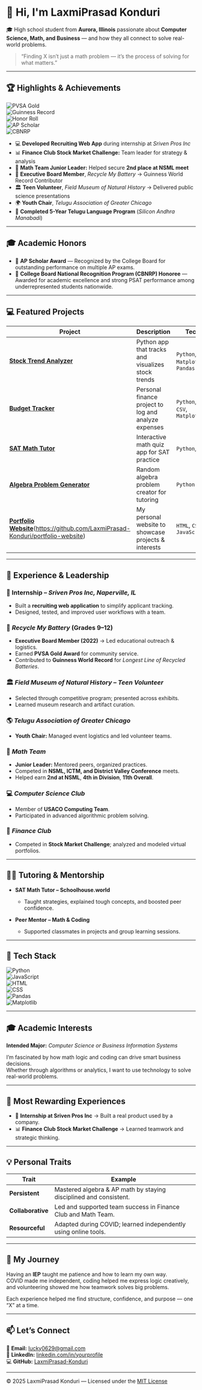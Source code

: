 # 👋 Hi, I'm LaxmiPrasad Konduri  

🎓 High school student from **Aurora, Illinois** passionate about **Computer Science, Math, and Business** — and how they all connect to solve real-world problems.  

> “Finding X isn’t just a math problem — it’s the process of solving for what matters.”  

---

## 🏆 Highlights & Achievements  

![PVSA Gold](https://img.shields.io/badge/Presidential%20Volunteer%20Service%20Award-Gold-%23FFD700?style=flat-square)  
![Guinness Record](https://img.shields.io/badge/Guinness%20World%20Record-Contributor-blue?style=flat-square)  
![Honor Roll](https://img.shields.io/badge/Honor%20Roll-4%20Years-success?style=flat-square)  
![AP Scholar](https://img.shields.io/badge/AP%20Scholar%20Award-College%20Board-%23006A6A?style=flat-square)  
![CBNRP](https://img.shields.io/badge/College%20Board%20National%20Recognition%20Program-Honoree-%23FFB800?style=flat-square)  

- 💻 **Developed Recruiting Web App** during internship at *Sriven Pros Inc*  
- 📊 **Finance Club Stock Market Challenge:** Team leader for strategy & analysis  
- 🧮 **Math Team Junior Leader:** Helped secure **2nd place at NSML meet**  
- 🔋 **Executive Board Member**, *Recycle My Battery* → Guinness World Record Contributor  
- 🏛️ **Teen Volunteer**, *Field Museum of Natural History* → Delivered public science presentations  
- 🌍 **Youth Chair**, *Telugu Association of Greater Chicago*  
- 📜 **Completed 5-Year Telugu Language Program** (*Silicon Andhra Manabadi*)  

---

## 🎓 Academic Honors  

- 🏅 **AP Scholar Award** — Recognized by the College Board for outstanding performance on multiple AP exams.  
- 🌟 **College Board National Recognition Program (CBNRP) Honoree** — Awarded for academic excellence and strong PSAT performance among underrepresented students nationwide.  

---

## 💻 Featured Projects  

| Project | Description | Tech |
|----------|--------------|------|
| [**Stock Trend Analyzer**](https://github.com/LaxmiPrasad-Konduri/stock-trend-analyzer) | Python app that tracks and visualizes stock trends | `Python`, `Matplotlib`, `Pandas` |
| [**Budget Tracker**](https://github.com/LaxmiPrasad-Konduri/budget-tracker) | Personal finance project to log and analyze expenses | `Python`, `CSV`, `Matplotlib` |
| [**SAT Math Tutor**](https://github.com/LaxmiPrasad-Konduri/sat-math-tutor) | Interactive math quiz app for SAT practice | `Python`, `CLI` |
| [**Algebra Problem Generator**](https://github.com/LaxmiPrasad-Konduri/algebra-problem-generator) | Random algebra problem creator for tutoring | `Python` |
| [**Portfolio Website**](https://github.com/LaxmiPrasad-Konduri/portfolio)(https://github.com/LaxmiPrasad-Konduri/portfolio-website) | My personal website to showcase projects & interests | `HTML`, `CSS`, `JavaScript` |

---

## 💼 Experience & Leadership  

### 🧠 Internship – *Sriven Pros Inc, Naperville, IL*  
- Built a **recruiting web application** to simplify applicant tracking.  
- Designed, tested, and improved user workflows with a team.  

### 🔋 *Recycle My Battery* (Grades 9–12)  
- **Executive Board Member (2022)** → Led educational outreach & logistics.  
- Earned **PVSA Gold Award** for community service.  
- Contributed to **Guinness World Record** for *Longest Line of Recycled Batteries*.  

### 🏛️ *Field Museum of Natural History – Teen Volunteer*  
- Selected through competitive program; presented across exhibits.  
- Learned museum research and artifact curation.  

### 🌎 *Telugu Association of Greater Chicago*  
- **Youth Chair:** Managed event logistics and led volunteer teams.  

### 🧮 *Math Team*  
- **Junior Leader:** Mentored peers, organized practices.  
- Competed in **NSML, ICTM, and District Valley Conference** meets.  
- Helped earn **2nd at NSML**, **4th in Division**, **11th Overall**.  

### 💻 *Computer Science Club*  
- Member of **USACO Computing Team**.  
- Participated in advanced algorithmic problem solving.  

### 💼 *Finance Club*  
- Competed in **Stock Market Challenge**; analyzed and modeled virtual portfolios.  

---

## 🧑‍🏫 Tutoring & Mentorship  

- **SAT Math Tutor – Schoolhouse.world**  
  - Taught strategies, explained tough concepts, and boosted peer confidence.  

- **Peer Mentor – Math & Coding**  
  - Supported classmates in projects and group learning sessions.  

---

## 🧩 Tech Stack  

![Python](https://img.shields.io/badge/Python-3776AB?logo=python&logoColor=white)  
![JavaScript](https://img.shields.io/badge/JavaScript-F7DF1E?logo=javascript&logoColor=black)  
![HTML](https://img.shields.io/badge/HTML5-E34F26?logo=html5&logoColor=white)  
![CSS](https://img.shields.io/badge/CSS3-1572B6?logo=css3&logoColor=white)  
![Pandas](https://img.shields.io/badge/Pandas-150458?logo=pandas&logoColor=white)  
![Matplotlib](https://img.shields.io/badge/Matplotlib-005C5C?logo=python&logoColor=white)  

---

## 🎓 Academic Interests  

**Intended Major:** *Computer Science or Business Information Systems*  

I’m fascinated by how math logic and coding can drive smart business decisions.  
Whether through algorithms or analytics, I want to use technology to solve real-world problems.

---

## 🌟 Most Rewarding Experiences  

- 🧠 **Internship at Sriven Pros Inc** → Built a real product used by a company.  
- 📊 **Finance Club Stock Market Challenge** → Learned teamwork and strategic thinking.  

---

## 💡 Personal Traits  

| Trait | Example |
|-------|----------|
| **Persistent** | Mastered algebra & AP math by staying disciplined and consistent. |
| **Collaborative** | Led and supported team success in Finance Club and Math Team. |
| **Resourceful** | Adapted during COVID; learned independently using online tools. |

---

## 🧭 My Journey  

Having an **IEP** taught me patience and how to learn my own way.  
COVID made me independent, coding helped me express logic creatively, and volunteering showed me how teamwork solves big problems.

Each experience helped me find structure, confidence, and purpose — one “X” at a time.  

---

## 📫 Let’s Connect  

📧 **Email:** [lucky0629@gmail.com](mailto:lucky0629@gmail.com)  
💼 **LinkedIn:** [linkedin.com/in/yourprofile](https://linkedin.com/in/yourprofile)  
💻 **GitHub:** [LaxmiPrasad-Konduri](https://github.com/LaxmiPrasad-Konduri)  

---

© 2025 LaxmiPrasad Konduri — Licensed under the [MIT License](./LICENSE)  
